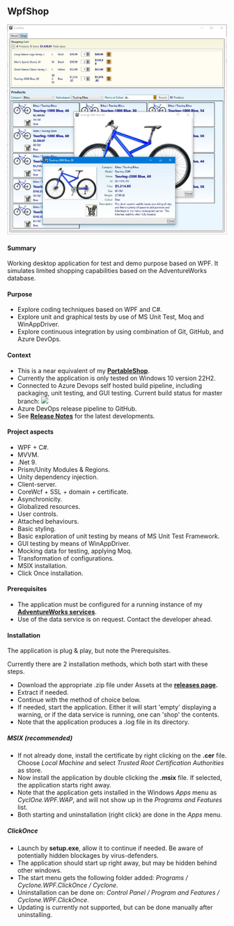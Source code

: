 ## WpfShop

![](Demo.JPG)

#### Summary
Working desktop application for test and demo purpose based on WPF. It simulates limited shopping capabilities based on the AdventureWorks database.

#### Purpose
* Explore coding techniques based on WPF and C#.
* Explore unit and graphical tests by use of MS Unit Test, Moq and WinAppDriver.
* Explore continuous integration by using combination of Git, GitHub, and Azure DevOps.

#### Context
* This is a near equivalent of my **[PortableShop](https://github.com/a-einstein/PortableShop)**.
* Currently the application is only tested on Windows 10 version 22H2.
* Connected to Azure Devops self hosted build pipeline, including packaging, unit testing, and GUI testing. Current build status for master branch: ![](https://dev.azure.com/RcsProjects/WpfShop/_apis/build/status/Build?branchName=master)
* Azure DevOps release pipeline to GitHub.
* See **[Release Notes](ReleaseNotes.md)** for the latest developments.

#### Project aspects
* WPF + C#.
* MVVM.
* .Net 9.
* Prism/Unity Modules & Regions.
* Unity dependency injection.
* Client-server.
* CoreWcf + SSL + domain + certificate.
* Asynchronicity.
* Globalized resources.
* User controls.
* Attached behaviours.
* Basic styling.
* Basic exploration of unit testing by means of MS Unit Test Framework.
* GUI testing by means of WinAppDriver.
* Mocking data for testing, applying Moq.
* Transformation of configurations.
* MSIX installation.
* Click Once installation.

#### Prerequisites
* The application must be configured for a running instance of my **[AdventureWorks services](https://github.com/a-einstein/AdventureWorks)**.
* Use of the data service is on request. Contact the developer ahead.

#### Installation
The application is plug & play, but note the Prerequisites. 

Currently there are 2 installation methods, which both start with these steps.
* Download the appropriate .zip file under Assets at the **[releases page](https://github.com/a-einstein/WpfShop/releases).**
* Extract if needed.
* Continue with the method of choice below.
* If needed, start the application. Either it will start 'empty' displaying a warning, or if the data service is running, one can 'shop' the contents.
* Note that the application produces a .log file in its directory.

##### MSIX (recommended)
* If not already done, install the certificate by right clicking on the **.cer** file. Choose *Local Machine* and select *Trusted Root Certification Authorities* as store.
* Now install the application by double clicking the **.msix** file. If selected, the application starts right away.
* Note that the application gets installed in the Windows *Apps* menu as *CyclOne.WPF.WAP*, and will not show up in the *Programs and Features* list.
* Both starting and uninstallation (right click) are done in the *Apps* menu.

##### ClickOnce
* Launch by **setup.exe**, allow it to continue if needed. Be aware of potentially hidden blockages by virus-defenders.
* The application should start up right away, but may be hidden behind other windows.
* The start menu gets the following folder added: *Programs / Cyclone.WPF.ClickOnce / Cyclone*.
* Uninstallation can be done on: *Control Panel / Program and Features / Cyclone.WPF.ClickOnce*.
* Updating is currently not supported, but can be done manually after uninstalling.